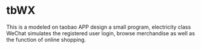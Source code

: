# tbWX
This is a modeled on taobao APP design a small program, electricity class WeChat simulates the registered user login, browse merchandise as well as the function of online shopping.
